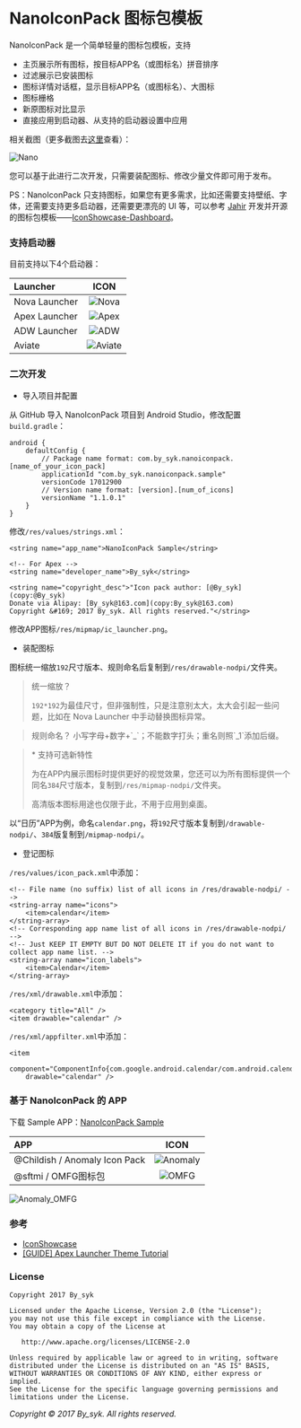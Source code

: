 # NanoIconPack 图标包模板


NanoIconPack 是一个简单轻量的图标包模板，支持
- 主页展示所有图标，按目标APP名（或图标名）拼音排序
- 过滤展示已安装图标
- 图标详情对话框，显示目标APP名（或图标名）、大图标
- 图标栅格
- 新原图标对比显示
- 直接应用到启动器、从支持的启动器设置中应用

相关截图（更多截图去[这里](art/)查看）：

![Nano](art/screenshots_nano.png)

您可以基于此进行二次开发，只需要装配图标、修改少量文件即可用于发布。

PS：NanoIconPack 只支持图标，如果您有更多需求，比如还需要支持壁纸、字体，还需要支持更多启动器，还需要更漂亮的 UI 等，可以参考 [Jahir](https://github.com/jahirfiquitiva) 开发并开源的图标包模板——[IconShowcase-Dashboard](https://github.com/jahirfiquitiva/IconShowcase-Dashboard)。


### 支持启动器

目前支持以下4个启动器：

| Launcher | ICON |
| :---- | :----: |
| Nova Launcher | ![Nova](art/ic_launcher_nova.png) |
| Apex Launcher | ![Apex](art/ic_launcher_apex.png) |
| ADW Launcher | ![ADW](art/ic_launcher_adw.png) |
| Aviate | ![Aviate](art/ic_launcher_aviate.png) |


### 二次开发

- 导入项目并配置

从 GitHub 导入 NanoIconPack 项目到 Android Studio，修改配置`build.gradle`：
```
android {
    defaultConfig {
        // Package name format: com.by_syk.nanoiconpack.[name_of_your_icon_pack]
        applicationId "com.by_syk.nanoiconpack.sample"
        versionCode 17012900
        // Version name format: [version].[num_of_icons]
        versionName "1.1.0.1"
    }
}
```

修改`/res/values/strings.xml`：
```
<string name="app_name">NanoIconPack Sample</string>

<!-- For Apex -->
<string name="developer_name">By_syk</string>

<string name="copyright_desc">"Icon pack author: [@By_syk](copy:@By_syk)
Donate via Alipay: [By_syk@163.com](copy:By_syk@163.com)
Copyright &#169; 2017 By_syk. All rights reserved."</string>
```

修改APP图标`/res/mipmap/ic_launcher.png`。

- 装配图标

图标统一缩放`192`尺寸版本、规则命名后复制到`/res/drawable-nodpi/`文件夹。

> 统一缩放？
>
> `192*192`为最佳尺寸，但非强制性，只是注意别太大，太大会引起一些问题，比如在 Nova Launcher 中手动替换图标异常。

<blockquote>
规则命名？    
小写字母+数字+`_`；不能数字打头；重名则照`_1`添加后缀。
</blockquote>

> \* 支持可选新特性
>
> 为在APP内展示图标时提供更好的视觉效果，您还可以为所有图标提供一个同名`384`尺寸版本，复制到`/res/mipmap-nodpi/`文件夹。
>
> 高清版本图标用途也仅限于此，不用于应用到桌面。

以“日历”APP为例，命名`calendar.png`，将`192`尺寸版本复制到`/drawable-nodpi/`、`384`版复制到`/mipmap-nodpi/`。

- 登记图标

`/res/values/icon_pack.xml`中添加：
```
<!-- File name (no suffix) list of all icons in /res/drawable-nodpi/ -->
<string-array name="icons">
    <item>calendar</item>
</string-array>
<!-- Corresponding app name list of all icons in /res/drawable-nodpi/ -->
<!-- Just KEEP IT EMPTY BUT DO NOT DELETE IT if you do not want to collect app name list. -->
<string-array name="icon_labels">
    <item>Calendar</item>
</string-array>
```

`/res/xml/drawable.xml`中添加：
```
<category title="All" />
<item drawable="calendar" />
```

`/res/xml/appfilter.xml`中添加：
```
<item
    component="ComponentInfo{com.google.android.calendar/com.android.calendar.AllInOneActivity}"
    drawable="calendar" />
```


### 基于 NanoIconPack 的 APP

下载 Sample APP：[NanoIconPack Sample](https://github.com/by-syk/NanoIconPack/raw/master/out/com.by_syk.nanoiconpack.sample_v1.1.2.1.nightly(17012902).apk)

| APP | ICON |
| :---- | :----: |
| @Childish / Anomaly Icon Pack | ![Anomaly](art/ic_launcher_anomaly.png) |
| @sftmi / OMFG图标包 | ![OMFG](art/ic_launcher_omfg.png) |

![Anomaly_OMFG](art/screenshots_anomaly_and_omfg.png)


### 参考

- [IconShowcase](https://github.com/jahirfiquitiva/IconShowcase)
- [[GUIDE] Apex Launcher Theme Tutorial](https://forum.xda-developers.com/showthread.php?t=1649891)


### License

    Copyright 2017 By_syk

    Licensed under the Apache License, Version 2.0 (the "License");
    you may not use this file except in compliance with the License.
    You may obtain a copy of the License at

       http://www.apache.org/licenses/LICENSE-2.0

    Unless required by applicable law or agreed to in writing, software
    distributed under the License is distributed on an "AS IS" BASIS,
    WITHOUT WARRANTIES OR CONDITIONS OF ANY KIND, either express or implied.
    See the License for the specific language governing permissions and
    limitations under the License.


*Copyright &#169; 2017 By_syk. All rights reserved.*